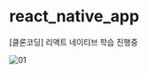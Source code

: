 # react_native_app
[클론코딩] 리액트 네이티브 학습 진행중

![01](https://user-images.githubusercontent.com/68801887/208040973-49328256-1849-4c73-9678-c31f3c6b850d.png)
